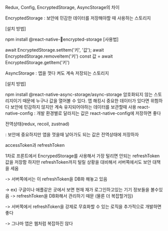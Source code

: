Redux, Config, EncryptedStorage, AsyncStorage의 차이

EncryptedStorage
: 보안에 민감한 데이터를 저장해야할 때 사용하는 스토리지

[설치 방법]

npm install @react-native-encrypted-storage
[사용법]

await EncryptedStorage.setItem('키', '값');
await EncryptedStorage.removeItem('키')
const 값 = await EncryptedStorage.getItem('키')

AsyncStorage
: 앱을 껏다 켜도 계속 저장되는 스토리지

[설치 방법]

npm install @react-native-async-storage/async-storage
암호화되지 않는 스토리지이기 때문에 누구나 값을 열어볼 수 있다.
앱 해킹시 중요한 데이터가 있다면 위험하다
보안에 민감하지 않지만 계속 유지되어야하는 데이터를 보관할때 사용
react-native-config
: 개발 환경별로 달라지는 값은 react-native-config에 저장하면 좋다

전역상태(redux, recoil, zustnad)

: 보안에 중요하지만 앱을 껏을때 날아가도 되는 값은 전역상태에 저장하자

accessToken과 refreshToken

1차로 프론트에서 EncrypedStorage를 사용해서 가장 털리면 안되는 refreshToken 값을 저장함
하지만 refreshToken까지 털릴 상황을 대비해서 서버쪽에서도 보안 대책을 세움

-> 서버쪽에서는 이 refreshToken을 DB화 해놓고 있음

-> ex) 구글이나 애플같은 곳에서 보면 현재 재가 로그인하고있는 기기 정보들을 볼수있음 -> refreshToken을 DB화해서 관리하기 때문 (물론 더 복잡할거임)

-> 서버쪽에서 refreshToken을 강제로 무효화할 수 있는 로직을 추가적으로 개발하면 좋다

-> 그나마 앱은 웹처럼 복잡하진 않다

